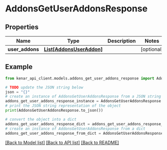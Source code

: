 # AddonsGetUserAddonsResponse


## Properties

Name | Type | Description | Notes
------------ | ------------- | ------------- | -------------
**user_addons** | [**List[AddonsUserAddon]**](AddonsUserAddon.md) |  | [optional] 

## Example

```python
from kenar_api_client.models.addons_get_user_addons_response import AddonsGetUserAddonsResponse

# TODO update the JSON string below
json = "{}"
# create an instance of AddonsGetUserAddonsResponse from a JSON string
addons_get_user_addons_response_instance = AddonsGetUserAddonsResponse.from_json(json)
# print the JSON string representation of the object
print(AddonsGetUserAddonsResponse.to_json())

# convert the object into a dict
addons_get_user_addons_response_dict = addons_get_user_addons_response_instance.to_dict()
# create an instance of AddonsGetUserAddonsResponse from a dict
addons_get_user_addons_response_from_dict = AddonsGetUserAddonsResponse.from_dict(addons_get_user_addons_response_dict)
```
[[Back to Model list]](../README.md#documentation-for-models) [[Back to API list]](../README.md#documentation-for-api-endpoints) [[Back to README]](../README.md)


